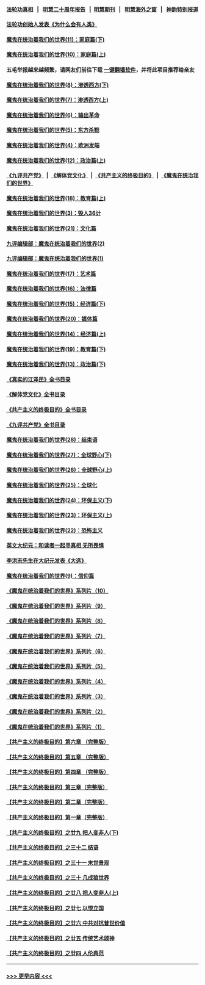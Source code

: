 #### [法轮功真相](https://github.com/gfw-breaker/truth/blob/master/README.md?t=0) &nbsp;&nbsp;|&nbsp;&nbsp; [明慧二十周年报告](https://github.com/gfw-breaker/mh-reports/blob/master/README.md?t=0) &nbsp;&nbsp;|&nbsp;&nbsp;[明慧期刊](https://github.com/gfw-breaker/mh-qikan) &nbsp;&nbsp;|&nbsp;&nbsp; [明慧海外之窗](https://github.com/gfw-breaker/mh-news/blob/master/README.md?t=0) &nbsp;&nbsp;|&nbsp;&nbsp; [神韵特别报道](https://github.com/gfw-breaker/mh-news/blob/master/shenyun.md?t=0)
#### [法轮功创始人发表《为什么会有人类》](../pages/nsc422/n13912117.md?t=01250043) 
#### [魔鬼在统治着我们的世界(11)：家庭篇(下)](../pages/nsc422/n10440961.md?t=01250043) 
#### [魔鬼在统治着我们的世界(10)：家庭篇(上)](../pages/nsc422/n10435448.md?t=01250043) 
#### 五毛举报越来越频繁，请网友们前往下载 [一键翻墙软件](https://github.com/gfw-breaker/ssr-accounts)，并将此项目推荐给亲友
#### [魔鬼在统治着我们的世界(8)：渗透西方(下)](../pages/nsc422/n10429603.md?t=01250043) 
#### [魔鬼在统治着我们的世界(7)：渗透西方(上)](../pages/nsc422/n10426013.md?t=01250043) 
#### [魔鬼在统治着我们的世界(6)：输出革命](../pages/nsc422/n10421536.md?t=01250043) 
#### [魔鬼在统治着我们的世界(5)：东方杀戮](../pages/nsc422/n10417707.md?t=01250043) 
#### [魔鬼在统治着我们的世界(4)：欧洲发端](../pages/nsc422/n10414890.md?t=01250043) 
#### [魔鬼在统治着我们的世界(12)：政治篇(上)](../pages/nsc422/n10444576.md?t=01250043) 
#### [《九评共产党》](https://github.com/begood0513/9ping.md/blob/master/README.md) &nbsp;|&nbsp; [《解体党文化》](../../../../jtdwh.md/blob/master/README.md)  &nbsp;|&nbsp; [《共产主义的终极目的》](../../../../gczydzjmd.md/blob/master/README.md) &nbsp;|&nbsp; [《魔鬼在统治我们的世界》](../../../../mgztzwmdsj.md/blob/master/README.md) 
#### [魔鬼在统治着我们的世界(18)：教育篇(上)](../pages/nsc422/n10526970.md?t=01250043) 
#### [魔鬼在统治着我们的世界(3)：毁人36计](../pages/nsc422/n10411583.md?t=01250043) 
#### [魔鬼在统治着我们的世界(21)：文化篇](../pages/nsc422/n10597706.md?t=01250043) 
#### [九评编辑部：魔鬼在统治着我们的世界(2)](../pages/nsc422/n10410036.md?t=01250043) 
#### [九评编辑部：魔鬼在统治着我们的世界(1)](../pages/nsc422/n10406825.md?t=01250043) 
#### [魔鬼在统治着我们的世界(17)：艺术篇](../pages/nsc422/n10499093.md?t=01250043) 
#### [魔鬼在统治着我们的世界(16)：法律篇](../pages/nsc422/n10485969.md?t=01250043) 
#### [魔鬼在统治着我们的世界(15)：经济篇(下)](../pages/nsc422/n10469975.md?t=01250043) 
#### [魔鬼在统治着我们的世界(20)：媒体篇](../pages/nsc422/n10586579.md?t=01250043) 
#### [魔鬼在统治着我们的世界(14)：经济篇(上)](../pages/nsc422/n10457370.md?t=01250043) 
#### [魔鬼在统治着我们的世界(19)：教育篇(下)](../pages/nsc422/n10564808.md?t=01250043) 
#### [魔鬼在统治着我们的世界(13)：政治篇(下)](../pages/nsc422/n10448270.md?t=01250043) 
#### [《真实的江泽民》全书目录](../pages/nsc422/n13721399.md?t=01250043) 
#### [《解体党文化》全书目录](../pages/nsc422/n13721157.md?t=01250043) 
#### [《共产主义的终极目的》全书目录](../pages/nsc422/n13721048.md?t=01250043) 
#### [《九评共产党》全书目录](../pages/nsc422/n13708085.md?t=01250043) 
#### [魔鬼在统治着我们的世界(28)：结束语](../pages/nsc422/n10936246.md?t=01250043) 
#### [魔鬼在统治着我们的世界(27)：全球野心(下)](../pages/nsc422/n10928319.md?t=01250043) 
#### [魔鬼在统治着我们的世界(26)：全球野心(上)](../pages/nsc422/n10900318.md?t=01250043) 
#### [魔鬼在统治着我们的世界(25)：全球化](../pages/nsc422/n10788205.md?t=01250043) 
#### [魔鬼在统治着我们的世界(24)：环保主义(下)](../pages/nsc422/n10695307.md?t=01250043) 
#### [魔鬼在统治着我们的世界(23)：环保主义(上)](../pages/nsc422/n10688613.md?t=01250043) 
#### [魔鬼在统治着我们的世界(22)：恐怖主义](../pages/nsc422/n10614727.md?t=01250043) 
#### [英文大纪元：和读者一起寻真相 无所畏惧](../pages/nsc422/n12542027.md?t=01250043) 
#### [李洪志先生在大纪元发表《大选》](../pages/nsc422/n12534746.md?t=01250043) 
#### [魔鬼在统治着我们的世界(9)：信仰篇](../pages/nsc422/n10432159.md?t=01250043) 
#### [《魔鬼在统治着我们的世界》系列片（10）](../pages/nsc422/n12292670.md?t=01250043) 
#### [《魔鬼在统治着我们的世界》系列片（9）](../pages/nsc422/n12290859.md?t=01250043) 
#### [《魔鬼在统治着我们的世界》系列片（8）](../pages/nsc422/n12287445.md?t=01250043) 
#### [《魔鬼在统治着我们的世界》系列片（7）](../pages/nsc422/n12283425.md?t=01250043) 
#### [《魔鬼在统治着我们的世界》系列片（6）](../pages/nsc422/n12282314.md?t=01250043) 
#### [《魔鬼在统治着我们的世界》系列片（5）](../pages/nsc422/n12281419.md?t=01250043) 
#### [《魔鬼在统治着我们的世界》系列片（4）](../pages/nsc422/n12274024.md?t=01250043) 
#### [《魔鬼在统治着我们的世界》系列片（3）](../pages/nsc422/n12271322.md?t=01250043) 
#### [《魔鬼在统治着我们的世界》系列片（2）](../pages/nsc422/n12269049.md?t=01250043) 
#### [《魔鬼在统治着我们的世界》系列片（1）](../pages/nsc422/n12267575.md?t=01250043) 
#### [【共产主义的终极目的】第六章 （完整版）](../pages/nsc422/n11428913.md?t=01250043) 
#### [【共产主义的终极目的】第五章 （完整版）](../pages/nsc422/n11428912.md?t=01250043) 
#### [【共产主义的终极目的】第四章 （完整版）](../pages/nsc422/n11428907.md?t=01250043) 
#### [【共产主义的终极目的】第三章（完整版）](../pages/nsc422/n11428848.md?t=01250043) 
#### [【共产主义的终极目的】第二章（完整版）](../pages/nsc422/n11428831.md?t=01250043) 
#### [【共产主义的终极目的】第一章（完整版）](../pages/nsc422/n11417651.md?t=01250043) 
#### [【共产主义的终极目的】之廿九 把人变非人(下)](../pages/nsc422/n11344140.md?t=01250043) 
#### [【共产主义的终极目的】之三十二 结语](../pages/nsc422/n11360535.md?t=01250043) 
#### [【共产主义的终极目的】之三十一 末世景观](../pages/nsc422/n11351129.md?t=01250043) 
#### [【共产主义的终极目的】之三十 几成狼世界](../pages/nsc422/n11348280.md?t=01250043) 
#### [【共产主义的终极目的】之廿八 把人变非人(上)](../pages/nsc422/n11340492.md?t=01250043) 
#### [【共产主义的终极目的】之廿七 以恨立国](../pages/nsc422/n11336944.md?t=01250043) 
#### [【共产主义的终极目的】之廿六 中共对抗普世价值](../pages/nsc422/n11324785.md?t=01250043) 
#### [【共产主义的终极目的】之廿五 传统艺术颂神](../pages/nsc422/n11296396.md?t=01250043) 
#### [【共产主义的终极目的】之廿四 人伦典范](../pages/nsc422/n11296397.md?t=01250043) 

----
#### [ >>> 更早内容 <<< ](../indexes/nsc422-earlier.md)

